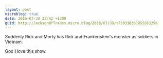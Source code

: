 ```yaml
---
layout: post
microblog: true
date: 2016-07-30 23:42 +1300
guid: http://JacksonOfTrades.micro.blog/2016/07/30/t759338351895863296.html
---
```

Suddenly Rick and Morty has Rick and Frankenstein's monster as soldiers in Vietnam.

God I love this show.
